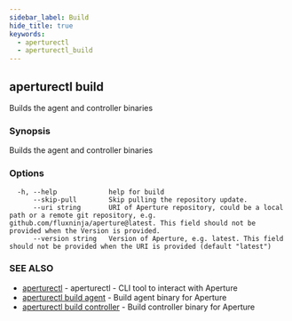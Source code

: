 ```yaml
---
sidebar_label: Build
hide_title: true
keywords:
  - aperturectl
  - aperturectl_build
---
```


<!-- markdownlint-disable -->

## aperturectl build

Builds the agent and controller binaries

### Synopsis

Builds the agent and controller binaries

### Options

```
  -h, --help             help for build
      --skip-pull        Skip pulling the repository update.
      --uri string       URI of Aperture repository, could be a local path or a remote git repository, e.g. github.com/fluxninja/aperture@latest. This field should not be provided when the Version is provided.
      --version string   Version of Aperture, e.g. latest. This field should not be provided when the URI is provided (default "latest")
```

### SEE ALSO

- [aperturectl](/reference/aperturectl/aperturectl.md) - aperturectl - CLI tool to interact with Aperture
- [aperturectl build agent](/reference/aperturectl/build/agent/agent.md) - Build agent binary for Aperture
- [aperturectl build controller](/reference/aperturectl/build/controller/controller.md) - Build controller binary for Aperture
